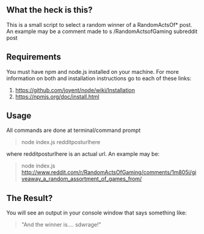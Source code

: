## What the heck is this?

This is a small script to select a random winner of a RandomActsOf* post. An example may be a comment made to s /RandomActsofGaming subreddit post

## Requirements

You must have npm and node.js installed on your machine. For more information on both and installation instructions go to each of these links:

1. https://github.com/joyent/node/wiki/Installation
2. https://npmjs.org/doc/install.html

## Usage

All commands are done at terminal/command prompt

> node index.js redditposturlhere

where redditposturlhere is an actual url. An example may be:

> node index.js http://www.reddit.com/r/RandomActsOfGaming/comments/1m805i/giveaway_a_random_assortment_of_games_from/

## The Result? 

You will see an output in your console window that says something like:

> "And the winner is.... sdwrage!"
